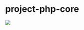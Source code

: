 # project-php-core


<img src="https://yt3.ggpht.com/a/AATXAJxJe2PDFxX3h0MDHi1TvmHMCtqIRoangLCV=s900-c-k-c0xffffffff-no-rj-mo">  
